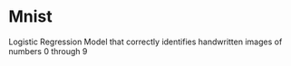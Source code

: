 # Mnist
Logistic Regression Model that correctly identifies handwritten images of numbers 0 through 9
